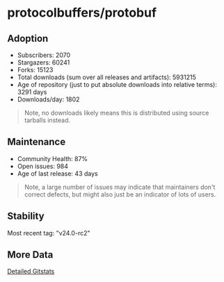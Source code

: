 # protocolbuffers/protobuf

## Adoption

- Subscribers: 2070
- Stargazers: 60241
- Forks: 15123
- Total downloads (sum over all releases and artifacts): 5931215
- Age of repository (just to put absolute downloads into relative terms): 3291 days
- Downloads/day: 1802

> Note, no downloads likely means this is distributed using source tarballs instead.

## Maintenance

- Community Health: 87%
- Open issues: 984
- Age of last release: 43 days

> Note, a large number of issues may indicate that maintainers don't correct defects, but might also
> just be an indicator of lots of users.

## Stability

Most recent tag: "v24.0-rc2"

## More Data

[Detailed Gitstats](/bazel-catalog/gitstats/protocolbuffers/protobuf)

